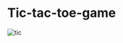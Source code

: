 # Tic-tac-toe-game
![tic](https://github.com/user-attachments/assets/c2dd794d-5d71-4035-9643-f2ff47e82981)


